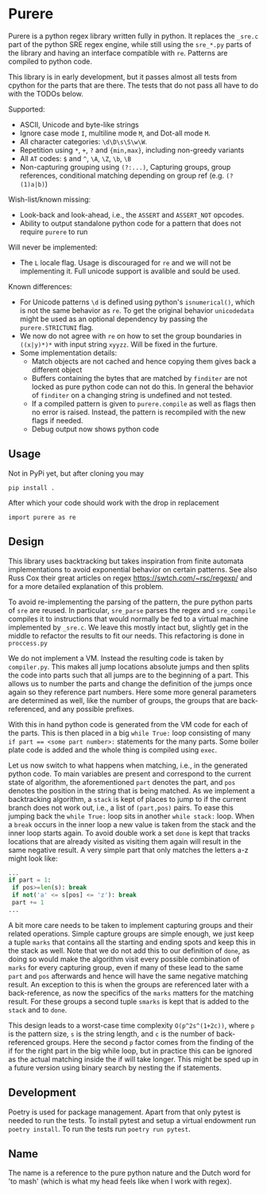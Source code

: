 Purere
======

Purere is a python regex library written fully in python.
It replaces the `_sre.c` part of the python SRE regex engine, while still using the `sre_*.py` parts of the library and having an interface compatible with `re`. Patterns are compiled to python code.

This library is in early development, but it passes almost all tests from cpython for the parts that are there.
The tests that do not pass all have to do with the TODOs below.

Supported:
- ASCII, Unicode and byte-like strings
- Ignore case mode `I`, multiline mode `M`, and Dot-all mode `M`.
- All character categories: `\d\D\s\S\w\W`. 
- Repetition using `*`, `+`, `?` and `{min,max}`, including non-greedy variants
- All `AT` codes: `$` and `^`, `\A`, `\Z`, `\b`, `\B`
- Non-capturing grouping using `(?:...)`, Capturing groups, group references, conditional matching depending on group ref (e.g. `(?(1)a|b)`) 

Wish-list/known missing:
- Look-back and look-ahead, i.e., the `ASSERT` and `ASSERT_NOT` opcodes.
- Ability to output standalone python code for a pattern that does not require `purere` to run

Will never be implemented:
- The `L` locale flag. Usage is discouraged for `re` and we will not be implementing it. Full unicode support is avalible and sould be used.

Known differences:
- For Unicode patterns `\d` is defined using python's `isnumerical()`, which is not the same behavior as `re`. To get the original behavior `unicodedata` might be used as an optional dependency by passing the `purere.STRICTUNI` flag.
- We now do not agree with `re` on how to set the group boundaries in `((x|y)*)*` with input string `xyyzz`. Will be fixed in the furture.
- Some implementation details:
  - Match objects are not cached and hence copying them gives back a different object
  - Buffers containing the bytes that are matched by `finditer` are not locked as pure python code can not do this. In general the behavior of `finditer` on a changing string is undefined and not tested.
  - If a compiled pattern is given to `purere.compile` as well as flags then no error is raised. Instead, the pattern is recompiled with the new flags if needed.
  - Debug output now shows python code


Usage
-----

Not in PyPi yet, but after cloning you may
```
pip install .
```

After which your code should work with the drop in replacement
```
import purere as re
```

Design
------

This library uses backtracking but takes inspiration from finite automata implementations to avoid exponential behavior on certain patterns.
See also Russ Cox their great articles on regex https://swtch.com/~rsc/regexp/ and for a more detailed explanation of this problem.

To avoid re-implementing the parsing of the pattern, the pure python parts of `sre` are reused. In particular, `sre_parse` parses the regex and `sre_compile` compiles it to instructions that would normally be fed to a virtual machine implemented by `_sre.c`. We leave this mostly intact but, slightly get in the middle to refactor the results to fit our needs. This refactoring is done in `proccess.py` 

We do not implement a VM. Instead the resulting code is taken by `compiler.py`. This makes all jump locations absolute jumps and then splits the code into parts such that all jumps are to the beginning of a part. This allows us to number the parts and change the definition of the jumps once again so they reference part numbers. Here some more general parameters are determined as well, like the number of groups, the groups that are back-referenced, and any possible prefixes.

With this in hand python code is generated from the VM code for each of the parts. This is then placed in a big `while True:` loop consisting of many `if part == <some part number>:` statements for the many parts. Some boiler plate code is added and the whole thing is compiled using `exec`. 

Let us now switch to what happens when matching, i.e., in the generated python code. To main variables are present and correspond to the current state of algorithm, the aforementioned `part` denotes the part, and `pos` denotes the position in the string that is being matched.
As we implement a backtracking algorithm, a `stack` is kept of places to jump to if the current branch does not work out, i.e., a list of `(part,pos)` pairs. To ease this jumping back the `while True:` loop sits in another `while stack:` loop. When a `break` occurs in the inner loop a new value is taken from the stack and the inner loop starts again. To avoid double work a set `done` is kept that tracks locations that are already visited as visiting them again will result in the same negative result. A very simple part that only matches the letters a-z might look like:
```python
...
if part = 1:
 if pos>=len(s): break
 if not('a' <= s[pos] <= 'z'): break
 part += 1
...
```

A bit more care needs to be taken to implement capturing groups and their related operations. Simple capture groups are simple enough, we just keep a tuple `marks` that contains all the starting and ending spots and keep this in the stack as well. Note that we do not add this to our definition of `done`, as doing so would make the algorithm visit every possible combination of `marks` for every capturing group, even if many of these lead to the same `part` and `pos` afterwards and hence will have the same negative matching result. An exception to this is when the groups are referenced later with a back-reference, as now the specifics of the `marks` matters for the matching result. For these groups a second tuple `smarks` is kept that is added to the `stack` and to `done`. 

This design leads to a worst-case time complexity `O(p^2s^(1+2c))`, where `p` is the pattern size, `s` is the string length, and `c` is the number of back-referenced groups. Here the second `p` factor comes from the finding of the if for the right part in the big while loop, but in practice this can be ignored as the actual matching inside the if will take longer. This might be sped up in a future version using binary search by nesting the if statements. 


Development
-----------

Poetry is used for package management. Apart from that only pytest is needed to run the tests. 
To install pytest and setup a virtual endowment run `poetry install`.
To run the tests run `poetry run pytest`.

Name
----
The name is a reference to the pure python nature and the Dutch word for 'to mash' (which is what my head feels like when I work with regex).


